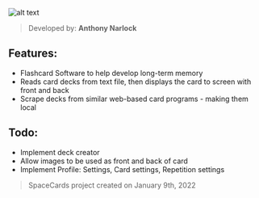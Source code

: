 ![alt text](https://i.imgur.com/YAyoFpK.png)

> Developed by: <b>Anthony Narlock</b>

## Features:
- Flashcard Software to help develop long-term memory
- Reads card decks from text file, then displays the card to screen with front and back
- Scrape decks from similar web-based card programs - making them local

## Todo:
- Implement deck creator
- Allow images to be used as front and back of card
- Implement Profile: Settings, Card settings, Repetition settings

> SpaceCards project created on January 9th, 2022
